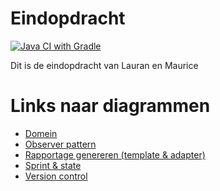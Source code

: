 # Eindopdracht
[![Java CI with Gradle](https://github.com/lauranmaurice/SO-A3-Eindopdracht/actions/workflows/gradle.yml/badge.svg)](https://github.com/lauranmaurice/SO-A3-Eindopdracht/actions/workflows/gradle.yml)

Dit is de eindopdracht van Lauran en Maurice

# Links naar diagrammen
- [Domein](https://drive.google.com/file/d/1PXoDZUnYtCilDOWWYLAczmOC6_UFRsQ8/view?usp=sharing)
- [Observer pattern](https://drive.google.com/file/d/1bipgmg5f0zGHGPAo9LfPnwCs4SqqyDJg/view?usp=sharing)
- [Rapportage genereren (template & adapter)](https://drive.google.com/file/d/1_y3DojBUtI-Rb-OJQXOtZwtj7sfhOfqo/view?usp=sharing)
- [Sprint & state](https://drive.google.com/file/d/14ip-GO3f_IfgGB8KtFIgkeRHkse31_eA/view?usp=sharing)
- [Version control](https://drive.google.com/file/d/1OhfN74z98mJKMOGo9Ejc2qH77cB3dICM/view?usp=sharing)
